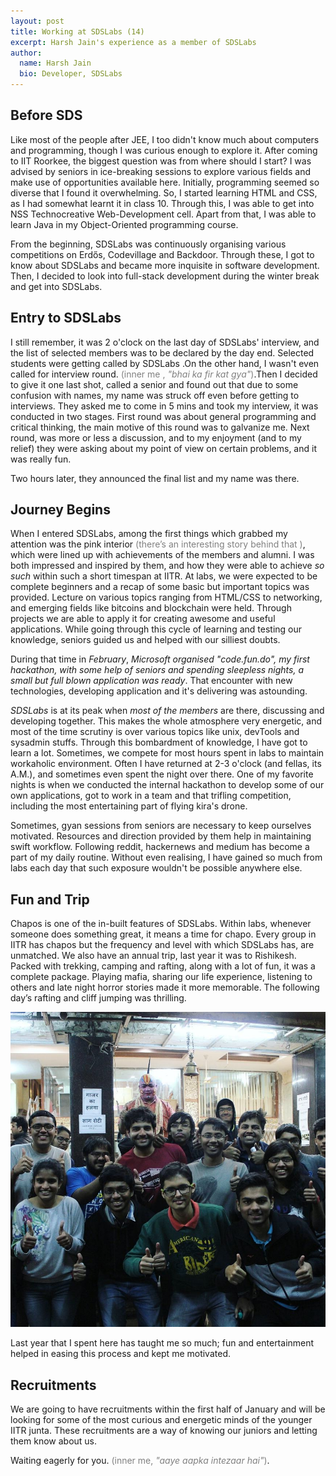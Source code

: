 ```yaml
---
layout: post
title: Working at SDSLabs (14)
excerpt: Harsh Jain's experience as a member of SDSLabs
author:
  name: Harsh Jain
  bio: Developer, SDSLabs
---
```


## Before SDS

Like most of the people after JEE, I too didn't know much about computers and programming, though I was curious enough to explore it. After coming to IIT Roorkee, the biggest question was from where should I start?
I was advised by seniors in ice-breaking sessions to explore various fields and make use of opportunities available here. Initially, programming seemed so diverse that I found it overwhelming. So, I started learning HTML and CSS, as I had somewhat learnt it in class 10. Through this, I was able to get into NSS Technocreative Web-Development cell. Apart from that, I was able to learn Java in my Object-Oriented programming course.

From the beginning, SDSLabs was continuously organising various competitions on Erdős, Codevillage and Backdoor. Through these, I got to know about SDSLabs and became more inquisite in software development. Then, I decided to look into full-stack development during the winter break and get into SDSLabs.

## Entry to SDSLabs

I still remember, it was 2 o'clock on the last day of SDSLabs' interview, and the list of selected members was to be declared by the day end. Selected students were getting called by SDSLabs .On the other hand, I wasn't even called for interview round. <span style="color:grey">(inner me , _"bhai ka fir kat gya"_)</span>.Then I decided to give it one last shot, called a senior and found out that due to some confusion with names, my name was struck off even before getting to interviews. They asked me to come in 5 mins and took my interview, it was conducted in two stages. First round was about general programming and critical thinking, the main motive of this round was to galvanize me. Next round, was more or less a discussion, and to my enjoyment (and to my relief) they were asking about my point of view on certain problems, and it was really fun.

Two hours later, they announced the final list and my name was there.

## Journey Begins

When I entered SDSLabs, among the first things which grabbed my attention was the pink interior <span style="color: grey">(there’s an interesting story behind that )</span>, which were lined up with achievements of the members and alumni. I was both impressed and inspired by them, and how they were able to achieve *so such* within such a short timespan at IITR. At labs, we were expected to be complete beginners and a recap of some basic but important topics was provided. Lecture on various topics ranging from HTML/CSS to networking, and emerging fields like bitcoins and blockchain were held. Through projects we are able to apply it for creating awesome and useful applications. While going through this cycle of learning and testing our knowledge, seniors guided us and helped with our silliest doubts.

During that time in *February*, *Microsoft organised "code.fun.do", my first hackathon, with some help of seniors and spending sleepless nights, a small but full blown application was ready*. That encounter with new technologies, developing application and it's delivering was astounding.

*SDSLabs* is at its peak when *most of the members* are there, discussing and developing together. This makes the whole atmosphere very energetic, and most of the time scrutiny is over various topics like unix, devTools and sysadmin stuffs. Through this bombardment of knowledge, I have got to learn a lot. Sometimes, we compete for most hours spent in labs to maintain workaholic environment. Often I have returned at 2-3 o'clock (and fellas, its A.M.), and sometimes even spent the night over there. One of my favorite nights is when we conducted the internal hackathon to develop some of our own applications, got to work in a team and that trifling competition, including the most entertaining part of flying kira's drone.

Sometimes, gyan sessions from seniors are necessary to keep ourselves motivated. Resources and direction provided by them help in maintaining swift workflow. Following reddit, hackernews and medium has become a part of my daily routine. Without even realising, I have gained so much from labs each day that such exposure wouldn't be possible anywhere else.

## Fun and Trip

Chapos is one of the in-built features of SDSLabs. Within labs, whenever someone does something great, it means a time for chapo. Every group in IITR has chapos but the frequency and level with which SDSLabs has, are unmatched. We also have an annual trip, last year it was to Rishikesh. Packed with trekking, camping and rafting, along with a lot of fun, it was a complete package. Playing mafia, sharing our life experience, listening to others and late night horror stories made it more memorable. The following day’s rafting and cliff jumping was thrilling.

![trip-pic](/images/posts/trip2017.jpg "SDSLabs Trip 2017")

Last year that I spent here has taught me so much; fun and entertainment helped in easing this process and kept me motivated.

## Recruitments

We are going to have recruitments within the first half of January and will be looking for some of the most curious and energetic minds of the younger IITR junta. These recruitments are a way of knowing our juniors and letting them know about us.

Waiting eagerly for you. <span style="color:grey">(inner me, _"aaye aapka intezaar hai"_)</span>.
